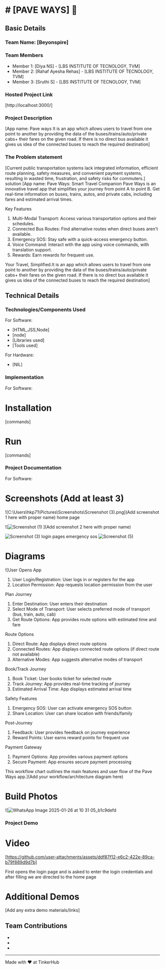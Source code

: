 # # [PAVE WAYS] 🎯


## Basic Details
### Team Name: [Beyonspire]


### Team Members
- Member 1: [Diya NS] - [LBS INSTITUTE OF TECNOLOGY, TVM]
- Member 2: [Rahaf Ayesha Rehas] - [LBS INSTITUTE OF TECNOLOGY, TVM]
- Member 3: [Sruthi S] - [LBS INSTITUTE OF TECNOLOGY, TVM]

### Hosted Project Link
[http://localhost:3000/]

### Project Description
[App name: Pave ways
It is an app which allows users to travel from one point to another by providing the data of the buses/trains/auto/private cabs+ their fares on the given road.
If there is no direct bus available it gives us idea of the  connected buses to reach the required destination]

### The Problem statement 
[Current public transportation systems lack integrated information, efficient route planning, safety measures, and convenient payment systems, resulting in wasted time, frustration, and safety risks for commuters.]
solution
[App name: Pave Ways: Smart Travel Companion
Pave Ways is an innovative travel app that simplifies your journey from point A to point B. Get real-time information on buses, trains, autos, and private cabs, including fares and estimated arrival times.

Key Features
1. Multi-Modal Transport: Access various transportation options and their schedules.
2. Connected Bus Routes: Find alternative routes when direct buses aren't available.
3. Emergency SOS: Stay safe with a quick-access emergency button.
4. Voice Command: Interact with the app using voice commands, with translation support.
5. Rewards: Earn rewards for frequent use.

Your Travel, Simplified.It is an app which allows users to travel from one point to another by providing the data of the buses/trains/auto/private cabs+ their fares on the given road.
If there is no direct bus available it gives us idea of the  connected buses to reach the required destination]

## Technical Details
### Technologies/Components Used
For Software:
- [HTML,JSS,Node]
- [node]
- [Libraries used]
- [Tools used]

For Hardware:
- [NIL]

### Implementation
For Software:
# Installation
[commands]

# Run
[commands]

### Project Documentation
For Software:

# Screenshots (Add at least 3)
![C:\Users\hkp71\Pictures\Screenshots\Screenshot (3).png](Add screenshot 1 here with proper name)
home page

![![Screenshot (1)](https://github.com/user-attachments/assets/fa51786a-693f-4ba9-93ad-0d5c823d671c)
](Add screenshot 2 here with proper name)

![Screenshot (3)](https://github.com/user-attachments/assets/4c34b106-a36d-459b-beb4-5855cce6a188)
login pages
emergency sos
![Screenshot (5)](https://github.com/user-attachments/assets/9558efa3-076e-45ae-86c1-c28ad9c2c7a9)

# Diagrams
![User Opens App
1. User Login/Registration: User logs in or registers for the app
2. Location Permission: App requests location permission from the user

Plan Journey
1. Enter Destination: User enters their destination
2. Select Mode of Transport: User selects preferred mode of transport (bus, train, auto, cab)
3. Get Route Options: App provides route options with estimated time and fare

Route Options
1. Direct Route: App displays direct route options
2. Connected Routes: App displays connected route options (if direct route not available)
3. Alternative Modes: App suggests alternative modes of transport

Book/Track Journey
1. Book Ticket: User books ticket for selected route
2. Track Journey: App provides real-time tracking of journey
3. Estimated Arrival Time: App displays estimated arrival time

Safety Features
1. Emergency SOS: User can activate emergency SOS button
2. Share Location: User can share location with friends/family

Post-Journey
1. Feedback: User provides feedback on journey experience
2. Reward Points: User earns reward points for frequent use

Payment Gateway
1. Payment Options: App provides various payment options
2. Secure Payment: App ensures secure payment processing

This workflow chart outlines the main features and user flow of the Pave Ways app.](Add your workflow/architecture diagram here)





# Build Photos
![![WhatsApp Image 2025-01-26 at 10 31 05_b1c9defd](https://github.com/user-attachments/assets/e714a8ee-6f97-4dc5-b7fd-d19f9515ee73)




### Project Demo
# Video



[https://github.com/user-attachments/assets/ddf87f12-e6c2-422e-89ca-b79f889d9d7b]


First opens the login page and is asked to enter the login credentials and  after filling  we are directed to the home page

# Additional Demos
[Add any extra demo materials/links]

## Team Contributions
- [diya]: [frontend]
- [rahaf]: [backend]
- [sruthi]: [backend]

---
Made with ❤ at TinkerHub
